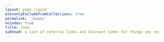 ```yaml
---
layout: page.liquid
eleventyExcludeFromCollections: true
permalink: '/save/'
noindex: true
title: save
subhead: a list of referral links and discount codes for things you recommend
---
```


